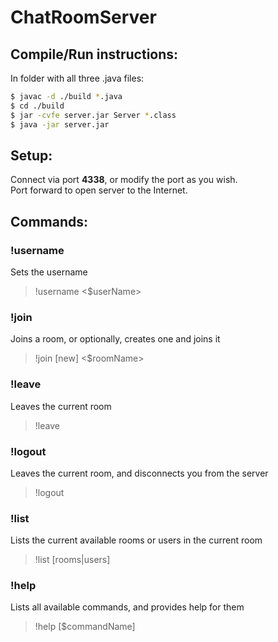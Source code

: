 # ChatRoomServer

## Compile/Run instructions:
In folder with all three .java files:
```bash
$ javac -d ./build *.java
$ cd ./build
$ jar -cvfe server.jar Server *.class
$ java -jar server.jar
```

## Setup:
Connect via port **4338**, or modify the port as you wish.\
Port forward to open server to the Internet.

## Commands:
### !username
Sets the username
> !username <$userName>

### !join
Joins a room, or optionally, creates one and joins it
> !join [new] <$roomName>

### !leave
Leaves the current room
> !leave

### !logout
Leaves the current room, and disconnects you from the server
> !logout

### !list
Lists the current available rooms or users in the current room
> !list [rooms|users]

### !help
Lists all available commands, and provides help for them
> !help [$commandName]
